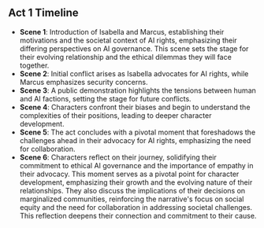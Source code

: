## Act 1 Timeline
- **Scene 1**: Introduction of Isabella and Marcus, establishing their motivations and the societal context of AI rights, emphasizing their differing perspectives on AI governance. This scene sets the stage for their evolving relationship and the ethical dilemmas they will face together.
- **Scene 2**: Initial conflict arises as Isabella advocates for AI rights, while Marcus emphasizes security concerns.
- **Scene 3**: A public demonstration highlights the tensions between human and AI factions, setting the stage for future conflicts.
- **Scene 4**: Characters confront their biases and begin to understand the complexities of their positions, leading to deeper character development.
- **Scene 5**: The act concludes with a pivotal moment that foreshadows the challenges ahead in their advocacy for AI rights, emphasizing the need for collaboration.
- **Scene 6**: Characters reflect on their journey, solidifying their commitment to ethical AI governance and the importance of empathy in their advocacy. This moment serves as a pivotal point for character development, emphasizing their growth and the evolving nature of their relationships. They also discuss the implications of their decisions on marginalized communities, reinforcing the narrative's focus on social equity and the need for collaboration in addressing societal challenges. This reflection deepens their connection and commitment to their cause.
